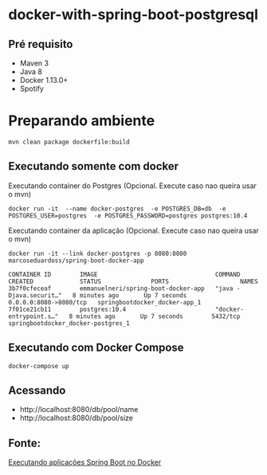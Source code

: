 # docker-with-spring-boot-postgresql

## Pré requisito
- Maven 3
- Java 8
- Docker 1.13.0+
- Spotify

# Preparando ambiente


```
mvn clean package dockerfile:build 
```

## Executando somente com docker

Executando container do Postgres (Opcional. Execute caso nao queira usar o mvn)
```
docker run -it  --name docker-postgres  -e POSTGRES_DB=db  -e POSTGRES_USER=postgres  -e POSTGRES_PASSWORD=postgres postgres:10.4
```

Executando container da aplicação (Opcional. Execute caso nao queira usar o mvn)
```
docker run -it --link docker-postgres -p 8080:8080 marcoseduardoss/spring-boot-docker-app
```

```
CONTAINER ID        IMAGE                                 COMMAND                  CREATED             STATUS              PORTS                    NAMES
3b7f0cfeceaf        emmanuelneri/spring-boot-docker-app   "java -Djava.securit…"   8 minutes ago       Up 7 seconds        0.0.0.0:8080->8080/tcp   springbootdocker_docker-app_1
7f01ce21cb11        postgres:10.4                         "docker-entrypoint.s…"   8 minutes ago       Up 7 seconds        5432/tcp                 springbootdocker_docker-postgres_1
```

## Executando com Docker Compose

```
docker-compose up
```

## Acessando 

- http://localhost:8080/db/pool/name
- http://localhost:8080/db/pool/size

## Fonte: 
[Executando aplicações Spring Boot no Docker](https://wp.me/p5RSbg-fO)
